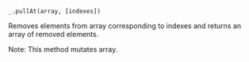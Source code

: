 ```
_.pullAt(array, [indexes])
```

Removes elements from array corresponding to indexes and returns an array of removed elements.

Note: This method mutates array.
